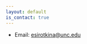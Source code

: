 ```yaml
---
layout: default
is_contact: true
---
```


* Email: [esirotkina@unc.edu](mailto:esirotkina@unc.edu)

